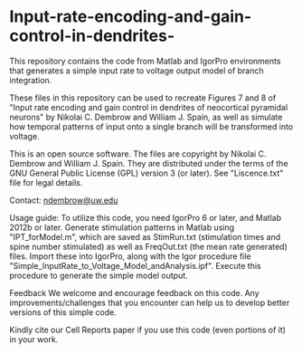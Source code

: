 # Input-rate-encoding-and-gain-control-in-dendrites-
This repository contains the code from Matlab and IgorPro environments that generates a simple input rate to voltage output model of branch integration.

These files in this repository can be used to recreate Figures 7 and 8 of "Input rate encoding and gain control in dendrites of neocortical pyramidal neurons" by Nikolai C. Dembrow and William J. Spain, as well as simulate how temporal patterns of input onto a single branch will be transformed into voltage.


This is an open source software. The files are copyright by Nikolai C. Dembrow and William J. Spain. They are distributed under the terms of the GNU General Public License (GPL) version 3 (or later). See "Liscence.txt" file for legal details.

Contact: ndembrow@uw.edu

Usage guide:
To utilize this code, you need IgorPro 6 or later, and Matlab 2012b or later. Generate stimulation patterns in Matlab using "IPT_forModel.m", which are saved as StimRun.txt (stimulation times and spine number stimulated) as well as FreqOut.txt (the mean rate generated) files. Import these into IgorPro, along with the Igor procedure file "Simple_InputRate_to_Voltage_Model_andAnalysis.ipf". Execute this procedure to generate the simple model output.


Feedback
We welcome and encourage feedback on this code. Any improvements/challenges that you encounter can help us to develop better versions of this simple code.

Kindly cite our Cell Reports paper if you use this code (even portions of it) in your work.



